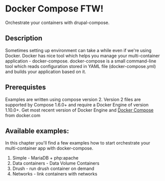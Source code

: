 # Docker Compose FTW!

Orchestrate your containers with drupal-compose.

## Description

Sometimes setting up environment can take a while even if we're using Docker.
Docker has nice tool which helps you manage your multi-container application -
docker-compose. docker-compose is a small command-line tool which reads
configuration stored in YAML file (docker-compose.yml) and builds your
application based on it.

## Prerequistes

Examples are written using compose version 2. Version 2 files are supported by Compose 1.6.0+ and require a Docker Engine of version 1.10.0+. Get most recent version of Docker Engine and [Docker Compose](https://docs.docker.com/compose/install/) from docker.com

## Available examples:

In this chapter you'll find a few examples how to start orchestrate your multi-container app with docker-compose.

1. Simple - MariaDB + php:apache
1. Data containers - Data Volume Containers
1. Drush - run drush container on demand
1. Networks - link containers with networks
